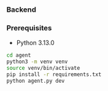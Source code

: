 ### Backend

### Prerequisites

- Python 3.13.0

```bash
cd agent
python3 -m venv venv
source venv/bin/activate
pip install -r requirements.txt
python agent.py dev
```